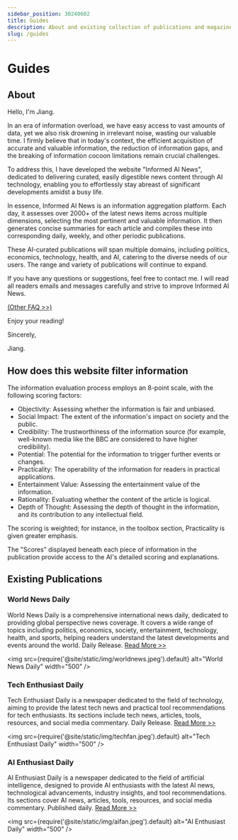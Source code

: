 ```yaml
---
sidebar_position: 30240602
title: Guides
description: About and existing collection of publications and magazines
slug: /guides
---
```

# Guides

## About

Hello, I'm Jiang.

In an era of information overload, we have easy access to vast amounts of data, yet we also risk drowning in irrelevant noise, wasting our valuable time. I firmly believe that in today's context, the efficient acquisition of accurate and valuable information, the reduction of information gaps, and the breaking of information cocoon limitations remain crucial challenges.

To address this, I have developed the website "Informed AI News", dedicated to delivering curated, easily digestible news content through AI technology, enabling you to effortlessly stay abreast of significant developments amidst a busy life.

In essence, Informed AI News is an information aggregation platform. Each day, it assesses over 2000+ of the latest news items across multiple dimensions, selecting the most pertinent and valuable information. It then generates concise summaries for each article and compiles these into corresponding daily, weekly, and other periodic publications.

These AI-curated publications will span multiple domains, including politics, economics, technology, health, and AI, catering to the diverse needs of our users. The range and variety of publications will continue to expand.

<!-- I also run a Newsletter on the Substack platform, where I publish the latest issue content daily. 

You can subscribe here:

import Substack from '@site/src/components/Substack';

<Substack /> -->

If you have any questions or suggestions, feel free to contact me. I will read all readers emails and messages carefully and strive to improve Informed AI News.

[(Other FAQ >>)](/#faq)

Enjoy your reading!

Sincerely,

Jiang.

## How does this website filter information

The information evaluation process employs an 8-point scale, with the following scoring factors:

- Objectivity: Assessing whether the information is fair and unbiased.
- Social Impact: The extent of the information's impact on society and the public.
- Credibility: The trustworthiness of the information source (for example, well-known media like the BBC are considered to have higher credibility).
- Potential: The potential for the information to trigger further events or changes.
- Practicality: The operability of the information for readers in practical applications.
- Entertainment Value: Assessing the entertainment value of the information.
- Rationality: Evaluating whether the content of the article is logical.
- Depth of Thought: Assessing the depth of thought in the information, and its contribution to any intellectual field.

The scoring is weighted; for instance, in the toolbox section, Practicality is given greater emphasis. 

The "Scores" displayed beneath each piece of information in the publication provide access to the AI's detailed scoring and explanations.

## Existing Publications

### World News Daily

World News Daily is a comprehensive international news daily, dedicated to providing global perspective news coverage. It covers a wide range of topics including politics, economics, society, entertainment, technology, health, and sports, helping readers understand the latest developments and events around the world. Daily Release.
[Read More >>](/docs/world-news-daily)

<img
src={require('@site/static/img/worldnews.jpeg').default}
alt="World News Daily"
width="500"
/>

### Tech Enthusiast Daily

Tech Enthusiast Daily is a newspaper dedicated to the field of technology, aiming to provide the latest tech news and practical tool recommendations for tech enthusiasts. Its sections include tech news, articles, tools, resources, and social media commentary. Daily Release.
[Read More >>](/docs/tech-enthusiast-daily)

<img
src={require('@site/static/img/techfan.jpeg').default}
alt="Tech Enthusiast Daily"
width="500"
/>

### AI Enthusiast Daily

AI Enthusiast Daily is a newspaper dedicated to the field of artificial intelligence, designed to provide AI enthusiasts with the latest AI news, technological advancements, industry insights, and tool recommendations. Its sections cover AI news, articles, tools, resources, and social media commentary. Published daily.
[Read More >>](/docs/ai-enthusiast-daily)

<img
src={require('@site/static/img/aifan.jpeg').default}
alt="AI Enthusiast Daily"
width="500"
/>
